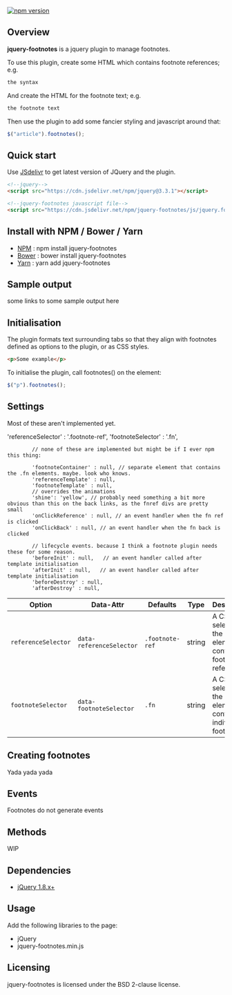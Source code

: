 [![npm version](https://img.shields.io/npm/v/jquery-footnotes.svg)](https://www.npmjs.com/package/jquery-footnotes)

## Overview

**jquery-footnotes** is a jquery plugin to manage footnotes.

To use this plugin, create some HTML which contains footnote references; e.g.

```html
the syntax
```

And create the HTML for the footnote text; e.g.

```html
the footnote text
```

Then use the plugin to add some fancier styling and javascript around that:

```javascript
$("article").footnotes();
```

## Quick start

Use [JSdelivr](https://www.jsdelivr.com/package/npm/jquery-footnotes) to get latest version of JQuery and the plugin.
```html
<!--jquery-->
<script src="https://cdn.jsdelivr.net/npm/jquery@3.3.1"></script>

<!--jquery-footnotes javascript file-->
<script src="https://cdn.jsdelivr.net/npm/jquery-footnotes/js/jquery.footnotes.js"></script>   
``` 

## Install with NPM / Bower / Yarn

* [NPM](https://www.npmjs.com/package/jquery-footnotes) : npm install jquery-footnotes
* [Bower](https://bower.io/) : bower install jquery-footnotes
* [Yarn](https://yarnpkg.com/en/package/jquery-footnotes) : yarn add jquery-footnotes

## Sample output

some links to some sample output here

## Initialisation

The plugin formats text surrounding tabs so that they align with footnotes defined as options to the plugin, or as CSS styles.
```html
<p>Some example</p>
```

To initialise the plugin, call footnotes() on the element:
```javascript
$("p").footnotes();
```


## Settings

Most of these aren't implemented yet.


'referenceSelector' : '.footnote-ref',
            'footnoteSelector'  : '.fn',
            
            // none of these are implemented but might be if I ever npm this thing:
            
            'footnoteContainer' : null, // separate element that contains the .fn elements. maybe. look who knows.
            'referenceTemplate' : null,
            'footnoteTemplate' : null,
            // overrides the animations
            'shine': 'yellow', // probably need something a bit more obvious than this on the back links, as the fnref divs are pretty small
            'onClickReference' : null, // an event handler when the fn ref is clicked
            'onClickBack' : null, // an event handler when the fn back is clicked

            // lifecycle events. because I think a footnote plugin needs these for some reason.
            'beforeInit' : null,   // an event handler called after template initialisation
            'afterInit' : null,   // an event handler called after template initialisation
            'beforeDestroy' : null,
            'afterDestroy' : null, 
            
            

| Option | Data-Attr | Defaults | Type | Description |
| --- | --- | --- | --- | --- |
| `referenceSelector` | `data-referenceSelector` | `.footnote-ref`| string | A CSS selector for the elements containing footnote references |
| `footnoteSelector` | `data-footnoteSelector` | `.fn`| string | A CSS selector for the elements containing individual footnotes |

## Creating footnotes

Yada yada yada

## Events

Footnotes do not generate events

## Methods

WIP


## Dependencies

* <a href="http://jquery.com/" target="_blank">jQuery 1.8.x+</a>


## Usage

Add the following libraries to the page:
* jQuery
* jquery-footnotes.min.js

## Licensing

jquery-footnotes is licensed under the BSD 2-clause license.
